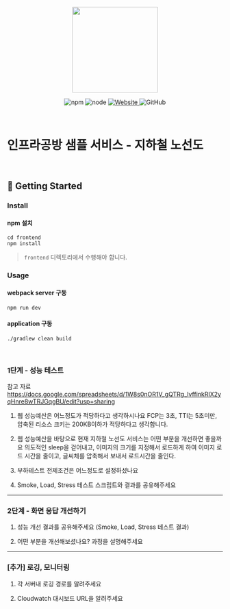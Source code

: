 <p align="center">
    <img width="200px;" src="https://raw.githubusercontent.com/woowacourse/atdd-subway-admin-frontend/master/images/main_logo.png"/>
</p>
<p align="center">
  <img alt="npm" src="https://img.shields.io/badge/npm-%3E%3D%205.5.0-blue">
  <img alt="node" src="https://img.shields.io/badge/node-%3E%3D%209.3.0-blue">
  <a href="https://edu.nextstep.camp/c/R89PYi5H" alt="nextstep atdd">
    <img alt="Website" src="https://img.shields.io/website?url=https%3A%2F%2Fedu.nextstep.camp%2Fc%2FR89PYi5H">
  </a>
  <img alt="GitHub" src="https://img.shields.io/github/license/next-step/atdd-subway-service">
</p>

<br>

# 인프라공방 샘플 서비스 - 지하철 노선도

<br>

## 🚀 Getting Started

### Install
#### npm 설치
```
cd frontend
npm install
```
> `frontend` 디렉토리에서 수행해야 합니다.

### Usage
#### webpack server 구동
```
npm run dev
```
#### application 구동
```
./gradlew clean build
```
<br>


### 1단계 - 성능 테스트
참고 자료
https://docs.google.com/spreadsheets/d/1W8s0nOR1V_gQTRg_lvffinkRIX2yqHnre8wTRJGqgBU/edit?usp=sharing

1. 웹 성능예산은 어느정도가 적당하다고 생각하시나요
    FCP는 3초, TTI는 5초미만, 압축된 리소스 크키는 200KB이하가 적당하다고 생각합니다.

2. 웹 성능예산을 바탕으로 현재 지하철 노선도 서비스는 어떤 부분을 개선하면 좋을까요
    의도적인 sleep을 걷어내고, 이미지의 크기를 지정해서 로드하게 하여 이미지 로드 시간을 줄이고,
    글씨체를 압축해서 보내서 로드시간을 줄인다.

3. 부하테스트 전제조건은 어느정도로 설정하셨나요
    


4. Smoke, Load, Stress 테스트 스크립트와 결과를 공유해주세요

---

### 2단계 - 화면 응답 개선하기
1. 성능 개선 결과를 공유해주세요 (Smoke, Load, Stress 테스트 결과)

2. 어떤 부분을 개선해보셨나요? 과정을 설명해주세요

---

### [추가] 로깅, 모니터링
1. 각 서버내 로깅 경로를 알려주세요

2. Cloudwatch 대시보드 URL을 알려주세요
